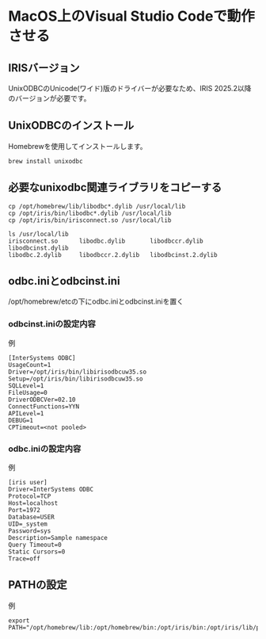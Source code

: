 # MacOS上のVisual Studio Codeで動作させる

## IRISバージョン

UnixODBCのUnicode(ワイド)版のドライバーが必要なため、IRIS 2025.2以降のバージョンが必要です。

## UnixODBCのインストール

Homebrewを使用してインストールします。

```
brew install unixodbc
```

## 必要なunixodbc関連ライブラリをコピーする

```
cp /opt/homebrew/lib/libodbc*.dylib /usr/local/lib
cp /opt/iris/bin/libodbc*.dylib /usr/local/lib
cp /opt/iris/bin/irisconnect.so /usr/local/lib

ls /usr/local/lib
irisconnect.so		libodbc.dylib		libodbccr.dylib		libodbcinst.dylib
libodbc.2.dylib		libodbccr.2.dylib	libodbcinst.2.dylib
```

## odbc.iniとodbcinst.ini

/opt/homebrew/etcの下にodbc.iniとodbcinst.iniを置く

### odbcinst.iniの設定内容

例

```
[InterSystems ODBC]
UsageCount=1
Driver=/opt/iris/bin/libirisodbcuw35.so
Setup=/opt/iris/bin/libirisodbcuw35.so
SQLLevel=1
FileUsage=0
DriverODBCVer=02.10
ConnectFunctions=YYN
APILevel=1
DEBUG=1
CPTimeout=<not pooled>
```

### odbc.iniの設定内容

例

```
[iris user]
Driver=InterSystems ODBC
Protocol=TCP
Host=localhost
Port=1972
Database=USER
UID=_system
Password=sys
Description=Sample namespace
Query Timeout=0
Static Cursors=0
Trace=off
```

## PATHの設定

例

```
export PATH="/opt/homebrew/lib:/opt/homebrew/bin:/opt/iris/bin:/opt/iris/lib/python:/opt/iris/mgr/python:$PATH"
```

